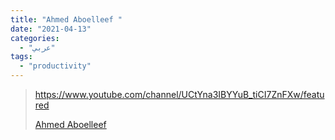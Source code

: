 ```yaml
---
title: "Ahmed Aboelleef "
date: "2021-04-13"
categories:
  - "عربي"
tags:
  - "productivity"
---
```


> https://www.youtube.com/channel/UCtYna3IBYYuB_tiCI7ZnFXw/featured
>
> [Ahmed Aboelleef ](https://www.youtube.com/channel/UCtYna3IBYYuB_tiCI7ZnFXw/featured)
